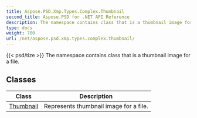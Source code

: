 ```yaml
---
title: Aspose.PSD.Xmp.Types.Complex.Thumbnail
second_title: Aspose.PSD for .NET API Reference
description: The namespace contains class that is a thumbnail image for a file
type: docs
weight: 700
url: /net/aspose.psd.xmp.types.complex.thumbnail/
---
```

{{< psd/tize >}}
The namespace contains class that is a thumbnail image for a file.

## Classes

| Class | Description |
| --- | --- |
| [Thumbnail](./thumbnail/) | Represents thumbnail image for a file. |


